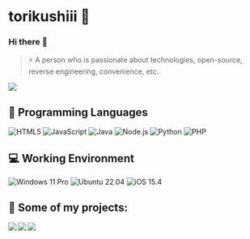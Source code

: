 # torikushiii 🔭

### Hi there 👋

> ⚡ A person who is passionate about technologies, open-source, reverse engineering, convenience, etc.

<img align="center" src="https://vercel-mu-hazel.vercel.app/api/top-langs/?username=torikushiii&layout=compact&hide=lua">

## 🌱 Programming Languages

![HTML5](https://img.shields.io/badge/-HTML5-e34f26?style=flat-square&logo=HTML5&logoColor=fff)
![JavaScript](https://img.shields.io/badge/-JavaScript-f7df1e?style=flat-square&logo=JavaScript&labelColor=f7df1e&logoColor=000)
![Java](https://img.shields.io/badge/-Java-f80000?style=flat-square&logo=oracle&logoColor=fff)
![Node.js](https://img.shields.io/badge/-Node.js-339933?style=flat-square&logo=Node.js&logoColor=fff)
![Python](https://img.shields.io/badge/-Python-3776ab?style=flat-square&logo=python&logoColor=fff)
![PHP](https://img.shields.io/badge/-PHP-777bb4?style=flat-square&logo=PHP&logoColor=fff)

## 💻 Working Environment

![Windows 11 Pro](https://img.shields.io/badge/Windows%2011%20Pro%20Workstation-00adef?style=flat-square&logo=windows&logoColor=ffffff)
![Ubuntu 22.04](https://img.shields.io/badge/Ubuntu%2022.04-dd4814?style=flat-square&logo=ubuntu&logoColor=ffffff)
![iOS 15.4](https://img.shields.io/badge/iOS%2015.4-000000?style=flat-square&logo=iOS&logoColor=ffffff)

## 👯 Some of my projects:

<a href="https://github.com/torikushiii/BlueArchiveAPI">
  <img align="left" src="https://github-readme-stats.vercel.app/api/pin/?username=torikushiii&repo=BlueArchiveAPI&show_owner=true" />
</a>

<a href="https://github.com/torikushiii/DiscordTwitterBot">
  <img align="left" src="https://github-readme-stats.vercel.app/api/pin/?username=torikushiii&repo=DiscordTwitterBot&show_owner=true" />
</a>

<a href="https://github.com/torikushiii/pixiv-emote-scraper">
  <img align="left" src="https://github-readme-stats.vercel.app/api/pin/?username=torikushiii&repo=pixiv-emote-scraper&show_owner=true" />
</a>
